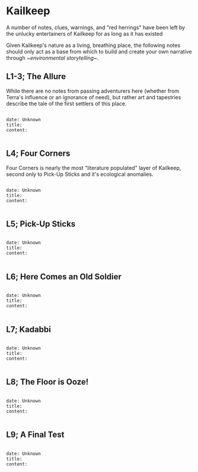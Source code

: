# Kailkeep
A number of notes, clues, warnings, and "red herrings" have been left by the unlucky entertainers of Kailkeep for as long as it has existed

Given Kailkeep's nature as a living, breathing place, the following notes should only act as a base from which to build and create your own narrative through *~environmental storytelling~*.

## L1-3; The Allure
While there are no notes from passing adventurers here (whether from Terra's influence or an ignorance of need), but rather art and tapestries describe the tale of the first settlers of this place.

```timeline-labelled

date: Unknown
title: 
content:


```

## L4; Four Corners
Four Corners is nearly the most "literature populated" layer of Kailkeep, second only to Pick-Up Sticks and it's ecological anomalies.



```timeline-labelled

date: Unknown
title: 
content:


```

## L5; Pick-Up Sticks

```timeline-labelled

date: Unknown
title: 
content:


```

## L6; Here Comes an Old Soldier

```timeline-labelled

date: Unknown
title: 
content:


```

## L7; Kadabbi

```timeline-labelled

date: Unknown
title: 
content:


```

## L8; The Floor is Ooze!

```timeline-labelled

date: Unknown
title: 
content:


```

## L9; A Final Test

```timeline-labelled

date: Unknown
title: 
content:


```
